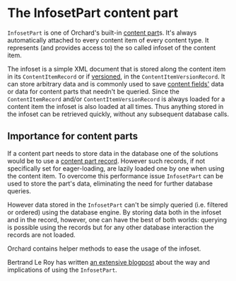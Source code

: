 # The InfosetPart content part

`InfosetPart` is one of Orchard's built-in [content part](ContentPart.md)s. It's always automatically attached to every content item of every content type. It represents (and provides access to) the so called infoset of the content item.

The infoset is a simple XML document that is stored along the content item in its `ContentItemRecord` or if [versioned](Versioning.md), in the `ContentItemVersionRecord`. It can store arbitrary data and is commonly used to save [content fields'](ContentField.md) data or data for content parts that needn't be queried. Since the `ContentItemRecord` and/or `ContentItemVersionRecord` is always loaded for a content item the infoset is also loaded at all times. Thus anything stored in the infoset can be retrieved quickly, without any subsequent database calls.

## Importance for content parts

If a content part needs to store data in the database one of the solutions would be to use a [content part record](ContentPartRecord.md). However such records, if not specifically set for eager-loading, are lazily loaded one by one when using the content item. To overcome this performance issue `InfosetPart` can be used to store the part's data, eliminating the need for further database queries.

However data stored in the `InfosetPart` can't be simply queried (i.e. filtered or ordered) using the database engine. By storing data both in the infoset and in the record, however, one can have the best of both worlds: querying is possible using the records but for any other database interaction the records are not loaded.

Orchard contains helper methods to ease the usage of the infoset.

Bertrand Le Roy has written [an extensive blogpost](http://weblogs.asp.net/bleroy/archive/2013/11/04/the-shift-how-orchard-painlessly-shifted-to-document-storage-and-how-it-ll-affect-you.aspx) about the way and implications of using the `InfosetPart`.
